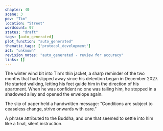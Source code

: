 ```yaml
---
chapter: 40
scene: 3
pov: "Tim"
location: "Street"
wordcount: 97
status: "draft"
tags: [auto_generated]
plot_function: "auto_generated"
thematic_tags: ['protocol_development']
act: "unknown"
revision_notes: "auto_generated - review for accuracy"
links: []
---
```


The winter wind bit into Tim’s thin jacket, a sharp reminder of the two months that had slipped away since his detention began in December 2027. He started walking, letting his feet guide him in the direction of his apartment. When he was confident no one was tailing him, he stopped in a shadowed alley and opened the envelope again. 

The slip of paper held a handwritten message: “Conditions are subject to ceaseless change, strive onwards with care.” 

A phrase attributed to the Buddha, and one that seemed to settle into him like a final, silent instruction.
